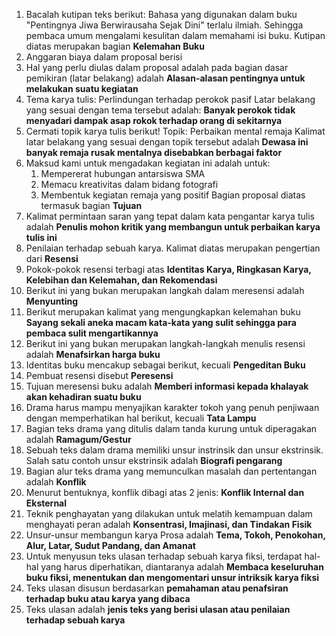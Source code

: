 1. Bacalah kutipan teks berikut:
    Bahasa yang digunakan dalam buku "Pentingnya Jiwa Berwirausaha Sejak Dini" terlalu ilmiah. Sehingga pembaca umum mengalami kesulitan dalam memahami isi buku.
    Kutipan diatas merupakan bagian **Kelemahan Buku**
2. Anggaran biaya dalam proposal berisi
3. Hal yang perlu diulas dalam proposal adalah pada bagian dasar pemikiran (latar belakang) adalah **Alasan-alasan pentingnya untuk melakukan suatu kegiatan**
4. Tema karya tulis: Perlindungan terhadap perokok pasif 
    Latar belakang yang sesuai dengan tema tersebut adalah: **Banyak perokok tidak menyadari dampak asap rokok terhadap orang di sekitarnya**
5. Cermati topik karya tulis berikut!
    Topik: Perbaikan mental remaja
    Kalimat latar belakang yang sesuai dengan topik tersebut adalah **Dewasa ini banyak remaja rusak mentalnya disebabkan berbagai faktor**
6. Maksud kami untuk mengadakan kegiatan ini adalah untuk: 
    1. Mempererat hubungan antarsiswa SMA
    2. Memacu kreativitas dalam bidang fotografi
    3. Membentuk kegiatan remaja yang positif
    Bagian proposal diatas termasuk bagian **Tujuan**
7. Kalimat permintaan saran yang tepat dalam kata pengantar karya tulis adalah **Penulis mohon kritik yang membangun untuk perbaikan karya tulis ini**
8. Penilaian terhadap sebuah karya. Kalimat diatas merupakan pengertian dari **Resensi**
9. Pokok-pokok resensi terbagi atas **Identitas Karya, Ringkasan Karya, Kelebihan dan Kelemahan, dan Rekomendasi**
10. Berikut ini yang bukan merupakan langkah dalam meresensi adalah **Menyunting**
11. Berikut merupakan kalimat yang mengungkapkan kelemahan buku **Sayang sekali aneka macam kata-kata yang sulit sehingga para pembaca sulit mengartikannya**
12. Berikut ini yang bukan merupakan langkah-langkah menulis resensi adalah **Menafsirkan harga buku**
13. Identitas buku mencakup sebagai berikut, kecuali **Pengeditan Buku**
14. Pembuat resensi disebut **Peresensi**
15. Tujuan meresensi buku adalah **Memberi informasi kepada khalayak akan kehadiran suatu buku**
16. Drama harus mampu menyajikan karakter tokoh yang penuh penjiwaan dengan memperhatikan hal berikut, kecuali **Tata Lampu**
17. Bagian teks drama yang ditulis dalam tanda kurung untuk diperagakan adalah **Ramagum/Gestur**
18. Sebuah teks dalam drama memiliki unsur instrinsik dan unsur ekstrinsik. Salah satu contoh unsur ekstrinsik adalah **Biografi pengarang**
19. Bagian alur teks drama yang memunculkan masalah dan pertentangan adalah **Konflik**
20. Menurut bentuknya, konflik dibagi atas 2 jenis: **Konflik Internal dan Eksternal**
21. Teknik penghayatan yang dilakukan untuk melatih kemampuan dalam menghayati peran adalah **Konsentrasi, Imajinasi, dan Tindakan Fisik**
22. Unsur-unsur membangun karya Prosa adalah **Tema, Tokoh, Penokohan, Alur, Latar, Sudut Pandang, dan Amanat**
23. Untuk menyusun teks ulasan terhadap sebuah karya fiksi, terdapat hal-hal yang harus diperhatikan, diantaranya adalah **Membaca keseluruhan buku fiksi, menentukan dan mengomentari unsur intriksik karya fiksi**
24. Teks ulasan disusun berdasarkan **pemahaman atau penafsiran terhadap buku atau karya yang dibaca**
25. Teks ulasan adalah **jenis teks yang berisi ulasan atau penilaian terhadap sebuah karya**